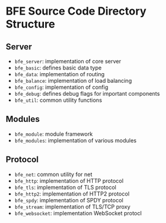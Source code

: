 # BFE Source Code Directory Structure

## Server
- `bfe_server`: implementation of core server 
- `bfe_basic`: defines basic data type
- `bfe_data`: implementation of routing
- `bfe_balance`: implementation of load balancing
- `bfe_config`: implementation of config
- `bfe_debug`: defines debug flags for important components 
- `bfe_util`: common utility functions

## Modules
- `bfe_module`: module framework
- `bfe_modules`: implementation of various modules

## Protocol
- `bfe_net`: common utility for net
- `bfe_http`: implementation of HTTP protocol
- `bfe_tls`:  implementation of TLS protocol
- `bfe_http2`: implementation of HTTP2 protocol
- `bfe_spdy`: implementation of SPDY protocol
- `bfe_stream`: implementation of TLS/TCP proxy
- `bfe_websocket`: implementation WebSocket protocl

